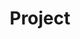 ---
title: "Project"
layout: category
permalink: /project/
taxonomy: project
author_profile: true
sidebar_main: true
sidebar:
    nav: "docs"
---
